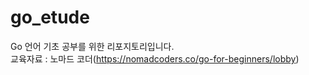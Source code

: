 # go_etude
Go 언어 기초 공부를 위한 리포지토리입니다.  
교육자료 : 노마드 코더(https://nomadcoders.co/go-for-beginners/lobby)
